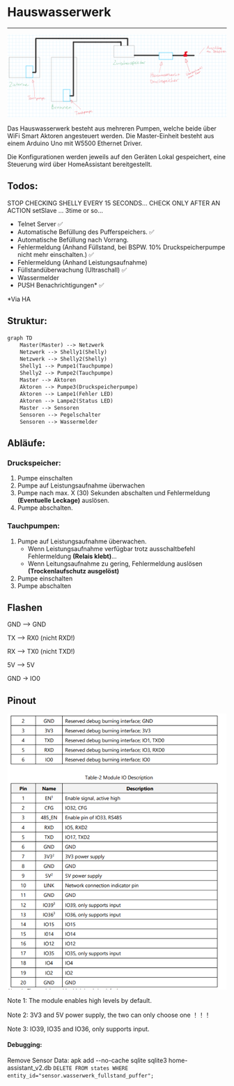 # Hauswasserwerk

___

![](assets/img/hauswasserwerk.png)

Das Hauswasserwerk besteht aus mehreren Pumpen, welche beide über WiFi Smart Aktoren angesteuert werden.
Die Master-Einheit besteht aus einem Arduino Uno mit W5500 Ethernet Driver.

Die Konfigurationen werden jeweils auf den Geräten Lokal gespeichert, eine Steuerung wird über HomeAssistant
bereitgestellt.

## Todos:

STOP CHECKING SHELLY EVERY 15 SECONDS...
CHECK ONLY AFTER AN ACTION setSlave ... 3time or so...

- Telnet Server ✅
- Automatische Befüllung des Pufferspeichers. ✅
- Automatische Befüllung nach Vorrang.
- Fehlermeldung (Anhand Füllstand, bei BSPW. 10% Druckspeicherpumpe nicht mehr einschalten.) ✅
- Fehlermeldung (Anhand Leistungsaufnahme)
- Füllstandüberwachung (Ultraschall) ✅
- Wassermelder
- PUSH Benachrichtigungen* ✅

*Via HA
## Struktur:

```mermaid
graph TD
    Master(Master) --> Netzwerk
    Netzwerk --> Shelly1(Shelly)
    Netzwerk --> Shelly2(Shelly)
    Shelly1 --> Pumpe1(Tauchpumpe)
    Shelly2 --> Pumpe2(Tauchpumpe)
    Master --> Aktoren
    Aktoren --> Pumpe3(Druckspeicherpumpe)
    Aktoren --> Lampe1(Fehler LED)
    Aktoren --> Lampe2(Status LED)
    Master --> Sensoren
    Sensoren --> Pegelschalter
    Sensoren --> Wassermelder
```

## Abläufe:

### Druckspeicher:

1. Pumpe einschalten
2. Pumpe auf Leistungsaufnahme überwachen
3. Pumpe nach max. X (30) Sekunden abschalten und Fehlermeldung **(Eventuelle Leckage)** auslösen.
4. Pumpe abschalten.

### Tauchpumpen:

1. Pumpe auf Leistungsaufnahme überwachen.
    - Wenn Leistungsaufnahme verfügbar trotz ausschaltbefehl Fehlermeldung **(Relais klebt)**...
    - Wenn Leitungsaufnahme zu gering, Fehlermeldung auslösen **(Trockenlaufschutz ausgelöst)**
2. Pumpe einschalten
3. Pumpe abschalten

## Flashen

GND —>    GND

TX —>    RX0 (nicht RXD!)

RX —>    TX0 (nicht TXD!)

5V —>    5V

GND -> IO0

## Pinout

![](assets/img/pinout.png)

Note 1: The module enables high levels by default.

Note 2: 3V3 and 5V power supply, the two can only choose one ！！！

Note 3: IO39, IO35 and IO36, only supports input.

#### Debugging:

Remove Sensor Data:
apk add --no-cache sqlite
sqlite3 home-assistant_v2.db
`DELETE FROM states WHERE entity_id="sensor.wasserwerk_fullstand_puffer";`